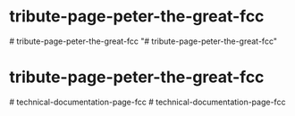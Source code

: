 # tribute-page-peter-the-great-fcc
#   t r i b u t e - p a g e - p e t e r - t h e - g r e a t - f c c  
 "# tribute-page-peter-the-great-fcc" 
# tribute-page-peter-the-great-fcc
#   t e c h n i c a l - d o c u m e n t a t i o n - p a g e - f c c  
 #   t e c h n i c a l - d o c u m e n t a t i o n - p a g e - f c c  
 